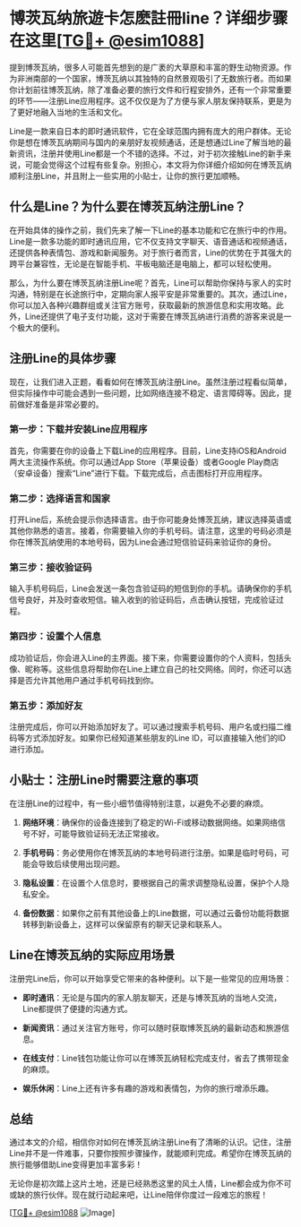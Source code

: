 # 博茨瓦纳旅遊卡怎麽註冊line？详细步骤在这里[[TG💪+ @esim1088](https://t.me/s/esim1088)]

提到博茨瓦纳，很多人可能首先想到的是广袤的大草原和丰富的野生动物资源。作为非洲南部的一个国家，博茨瓦纳以其独特的自然景观吸引了无数旅行者。而如果你计划前往博茨瓦纳，除了准备必要的旅行文件和行程安排外，还有一个非常重要的环节——注册Line应用程序。这不仅仅是为了方便与家人朋友保持联系，更是为了更好地融入当地的生活和文化。

Line是一款来自日本的即时通讯软件，它在全球范围内拥有庞大的用户群体。无论你是想在博茨瓦纳期间与国内的亲朋好友视频通话，还是想通过Line了解当地的最新资讯，注册并使用Line都是一个不错的选择。不过，对于初次接触Line的新手来说，可能会觉得这个过程有些复杂。别担心，本文将为你详细介绍如何在博茨瓦纳顺利注册Line，并且附上一些实用的小贴士，让你的旅行更加顺畅。

## 什么是Line？为什么要在博茨瓦纳注册Line？

在开始具体的操作之前，我们先来了解一下Line的基本功能和它在旅行中的作用。Line是一款多功能的即时通讯应用，它不仅支持文字聊天、语音通话和视频通话，还提供各种表情包、游戏和新闻服务。对于旅行者而言，Line的优势在于其强大的跨平台兼容性，无论是在智能手机、平板电脑还是电脑上，都可以轻松使用。

那么，为什么要在博茨瓦纳注册Line呢？首先，Line可以帮助你保持与家人的实时沟通，特别是在长途旅行中，定期向家人报平安是非常重要的。其次，通过Line，你可以加入各种兴趣群组或关注官方账号，获取最新的旅游信息和实用攻略。此外，Line还提供了电子支付功能，这对于需要在博茨瓦纳进行消费的游客来说是一个极大的便利。

## 注册Line的具体步骤

现在，让我们进入正题，看看如何在博茨瓦纳注册Line。虽然注册过程看似简单，但实际操作中可能会遇到一些问题，比如网络连接不稳定、语言障碍等。因此，提前做好准备是非常必要的。

### 第一步：下载并安装Line应用程序

首先，你需要在你的设备上下载Line的应用程序。目前，Line支持iOS和Android两大主流操作系统。你可以通过App Store（苹果设备）或者Google Play商店（安卓设备）搜索“Line”进行下载。下载完成后，点击图标打开应用程序。

### 第二步：选择语言和国家

打开Line后，系统会提示你选择语言。由于你可能身处博茨瓦纳，建议选择英语或其他你熟悉的语言。接着，你需要输入你的手机号码。请注意，这里的号码必须是你在博茨瓦纳使用的本地号码，因为Line会通过短信验证码来验证你的身份。

### 第三步：接收验证码

输入手机号码后，Line会发送一条包含验证码的短信到你的手机。请确保你的手机信号良好，并及时查收短信。输入收到的验证码后，点击确认按钮，完成验证过程。

### 第四步：设置个人信息

成功验证后，你会进入Line的主界面。接下来，你需要设置你的个人资料，包括头像、昵称等。这些信息将帮助你在Line上建立自己的社交网络。同时，你还可以选择是否允许其他用户通过手机号码找到你。

### 第五步：添加好友

注册完成后，你可以开始添加好友了。可以通过搜索手机号码、用户名或扫描二维码等方式添加好友。如果你已经知道某些朋友的Line ID，可以直接输入他们的ID进行添加。

## 小贴士：注册Line时需要注意的事项

在注册Line的过程中，有一些小细节值得特别注意，以避免不必要的麻烦。

1. **网络环境**：确保你的设备连接到了稳定的Wi-Fi或移动数据网络。如果网络信号不好，可能导致验证码无法正常接收。
   
2. **手机号码**：务必使用你在博茨瓦纳的本地号码进行注册。如果是临时号码，可能会导致后续使用出现问题。

3. **隐私设置**：在设置个人信息时，要根据自己的需求调整隐私设置，保护个人隐私安全。

4. **备份数据**：如果你之前有其他设备上的Line数据，可以通过云备份功能将数据转移到新设备上，这样可以保留原有的聊天记录和联系人。

## Line在博茨瓦纳的实际应用场景

注册完Line后，你可以开始享受它带来的各种便利。以下是一些常见的应用场景：

- **即时通讯**：无论是与国内的家人朋友聊天，还是与博茨瓦纳的当地人交流，Line都提供了便捷的沟通方式。
  
- **新闻资讯**：通过关注官方账号，你可以随时获取博茨瓦纳的最新动态和旅游信息。

- **在线支付**：Line钱包功能让你可以在博茨瓦纳轻松完成支付，省去了携带现金的麻烦。

- **娱乐休闲**：Line上还有许多有趣的游戏和表情包，为你的旅行增添乐趣。

## 总结

通过本文的介绍，相信你对如何在博茨瓦纳注册Line有了清晰的认识。记住，注册Line并不是一件难事，只要你按照步骤操作，就能顺利完成。希望你在博茨瓦纳的旅行能够借助Line变得更加丰富多彩！

无论你是初次踏上这片土地，还是已经熟悉这里的风土人情，Line都会成为你不可或缺的旅行伙伴。现在就行动起来吧，让Line陪伴你度过一段难忘的旅程！

[[TG💪+ @esim1088](https://t.me/s/esim1088) ![Image](https://i.postimg.cc/4NQfJmqS/Snipaste-2025-05-13-00-14-12.png)]